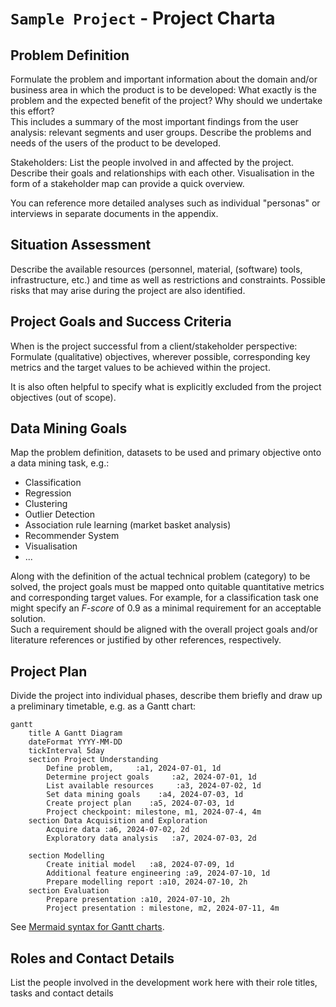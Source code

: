# `Sample Project` - Project Charta
## Problem Definition
Formulate the problem and important information about the domain and/or business area in which the product is to be developed: What exactly is the problem and the expected benefit of the project? Why should we undertake this effort?   
This includes a summary of the most important findings from the user analysis: relevant segments and user groups. Describe the problems and needs of the users of the product to be developed. 

Stakeholders: List the people involved in and affected by the project. Describe their goals and relationships with each other. Visualisation in the form of a stakeholder map can provide a quick overview.

You can reference more detailed analyses such as individual "personas" or interviews in separate documents in the appendix.

## Situation Assessment
Describe the available resources (personnel, material, (software) tools, infrastructure, etc.) and time as well as restrictions and constraints. Possible risks that may arise during the project are also identified.

## Project Goals and Success Criteria
When is the project successful from a client/stakeholder perspective: Formulate (qualitative) objectives, wherever possible, corresponding key metrics and the target values to be achieved within the project.

It is also often helpful to specify what is explicitly excluded from the project objectives (out of scope).

## Data Mining Goals
Map the problem definition, datasets to be used and primary objective onto a data mining task, e.g.:

* Classification
* Regression
* Clustering
* Outlier Detection
* Association rule learning (market basket analysis)
* Recommender System
* Visualisation
* ...

Along with the definition of the actual technical problem (category) to be solved, 
the project goals must be mapped onto quitable quantitative metrics and corresponding target values. For example, for a classification task one might specify an *F-score* of 0.9 as a minimal requirement for an acceptable solution.  
Such a requirement should be aligned with the overall project goals and/or literature references or justified by other references, respectively.


## Project Plan
Divide the project into individual phases, describe them briefly and draw up a preliminary timetable, e.g. as a Gantt chart:

```mermaid
gantt
    title A Gantt Diagram
    dateFormat YYYY-MM-DD
    tickInterval 5day
    section Project Understanding
        Define problem,     :a1, 2024-07-01, 1d
        Determine project goals     :a2, 2024-07-01, 1d
        List available resources     :a3, 2024-07-02, 1d
        Set data mining goals    :a4, 2024-07-03, 1d
        Create project plan    :a5, 2024-07-03, 1d
        Project checkpoint: milestone, m1, 2024-07-4, 4m
    section Data Acquisition and Exploration
        Acquire data :a6, 2024-07-02, 2d
        Exploratory data analysis   :a7, 2024-07-03, 2d
        
    section Modelling
        Create initial model   :a8, 2024-07-09, 1d
        Additional feature engineering :a9, 2024-07-10, 1d
        Prepare modelling report :a10, 2024-07-10, 2h
    section Evaluation
        Prepare presentation :a10, 2024-07-10, 2h
        Project presentation : milestone, m2, 2024-07-11, 4m
```
See [Mermaid syntax for Gantt charts](https://mermaid.js.org/syntax/gantt.html).

## Roles and Contact Details
List the people involved in the development work here with their role titles, tasks and contact details